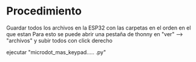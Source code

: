 # Procedimiento
Guardar todos los archivos en la ESP32 con las carpetas en el orden en el que estan
Para esto se puede abrir una pestaña de thonny en  "ver" --> "archivos" y subir todos con click derecho

ejecutar "microdot_mas_keypad..... .py"
